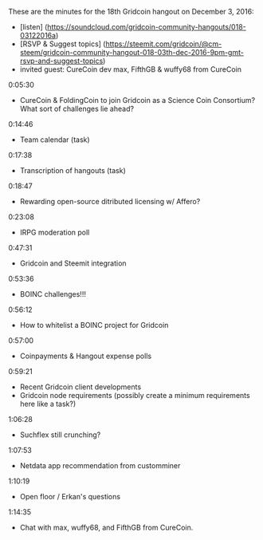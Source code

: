 These are the minutes for the 18th Gridcoin hangout on December 3, 2016:

* [listen] (https://soundcloud.com/gridcoin-community-hangouts/018-03122016a)
* [RSVP & Suggest topics] (https://steemit.com/gridcoin/@cm-steem/gridcoin-community-hangout-018-03th-dec-2016-9pm-gmt-rsvp-and-suggest-topics)
* invited guest: CureCoin dev max, FifthGB & wuffy68 from CureCoin


0:05:30
* CureCoin & FoldingCoin to join Gridcoin as a Science Coin Consortium? What sort of challenges lie ahead?

0:14:46
* Team calendar (task)

0:17:38
* Transcription of hangouts (task)

0:18:47
* Rewarding open-source ditributed licensing w/ Affero?

0:23:08
* IRPG moderation poll

0:47:31
* Gridcoin and Steemit integration

0:53:36
* BOINC challenges!!!

0:56:12
* How to whitelist a BOINC project for Gridcoin

0:57:00
* Coinpayments & Hangout expense polls

0:59:21
* Recent Gridcoin client developments
* Gridcoin node requirements (possibly create a minimum requirements here like a task?)

1:06:28
* Suchflex still crunching?

1:07:53
* Netdata app recommendation from customminer

1:10:19
* Open floor / Erkan's questions

1:14:35
* Chat with max, wuffy68, and FifthGB from CureCoin.
